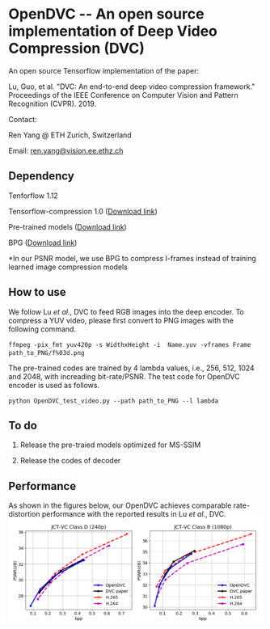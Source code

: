 # OpenDVC -- An open source implementation of Deep Video Compression (DVC)

An open source Tensorflow implementation of the paper:

Lu, Guo, et al. "DVC: An end-to-end deep video compression framework." Proceedings of the IEEE Conference on Computer Vision and Pattern Recognition (CVPR). 2019.

Contact:

Ren Yang @ ETH Zurich, Switzerland

Email: ren.yang@vision.ee.ethz.ch

## Dependency

Tenforflow 1.12

Tensorflow-compression 1.0 ([Download link](https://github.com/tensorflow/compression/releases/tag/v1.0))

Pre-trained models ([Download link](https://drive.google.com/drive/folders/1gUkf9FNjiZw6Pcr5U_bl3jgbM1_ZpB2K?usp=sharing))

BPG ([Download link](https://bellard.org/bpg/)) 

*In our PSNR model, we use BPG to compress I-frames instead of training learned image compression models

## How to use

We follow Lu *et al.*, DVC to feed RGB images into the deep encoder. To compress a YUV video, please first convert to PNG images with the following command.

```
ffmpeg -pix_fmt yuv420p -s WidthxHeight -i  Name.yuv -vframes Frame path_to_PNG/f%03d.png
```
The pre-trained codes are trained by 4 lambda values, i.e., 256, 512, 1024 and 2048, with increading bit-rate/PSNR. The test code for OpenDVC encoder is used as follows.
```
python OpenDVC_test_video.py --path path_to_PNG --l lambda
```
## To do

1. Release the pre-traied models optimized for MS-SSIM

2. Release the codes of decoder

## Performance

As shown in the figures below, our OpenDVC achieves comparable rate-distortion performance with the reported results in Lu *et al.*, DVC.
![ ](OpenDVC_performance.png)


